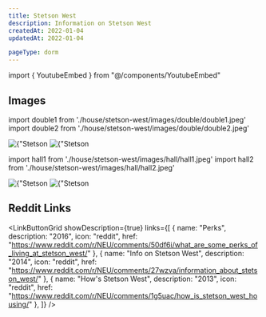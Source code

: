 ```yaml
---
title: Stetson West
description: Information on Stetson West
createdAt: 2022-01-04
updatedAt: 2022-01-04

pageType: dorm
---
```


import { YoutubeEmbed } from "@/components/YoutubeEmbed"


## Images

import double1 from './house/stetson-west/images/double/double1.jpeg'
import double2 from './house/stetson-west/images/double/double2.jpeg'

<Expandable title="Standard Double" icon="image">
  <div className="grid grid-cols-1 lg:grid-cols-2 gap-base">
    <Image src={double1} height={3024} width={4032} quality={50} alt={"Stetson West Double 1"}/>
    <Image src={double2} height={3024} width={4032} quality={50} alt={"Stetson West Double 2"}/>
  </div>
</Expandable>

import hall1 from './house/stetson-west/images/hall/hall1.jpeg'
import hall2 from './house/stetson-west/images/hall/hall2.jpeg'

<Expandable title="Hall" icon="image" variant="gray">
  <div className="grid grid-cols-1 lg:grid-cols-2 gap-base">
    <Image src={hall1} height={4032} width={3024} quality={50} alt={"Stetson West Hall 1"}/>
    <Image src={hall2} height={4032} width={3024} quality={50} alt={"Stetson West Hall 2"}/>
  </div>
</Expandable>

<Expandable title="Videos" icon="video" variant="gray">
  <div className="grid grid-cols-1 gap-base">
    <YoutubeEmbed videoId="5JZtVdhZM18" />
  </div>
</Expandable>


## Reddit Links

<LinkButtonGrid showDescription={true} links={[
{
name: "Perks",
description: "2016",
icon: "reddit",
href: "https://www.reddit.com/r/NEU/comments/50df6i/what_are_some_perks_of_living_at_stetson_west/"
},
{
name: "Info on Stetson West",
description: "2014",
icon: "reddit",
href: "https://www.reddit.com/r/NEU/comments/27wzva/information_about_stetson_west/"
},
{
name: "How's Stetson West",
description: "2013",
icon: "reddit",
href: "https://www.reddit.com/r/NEU/comments/1g5uac/how_is_stetson_west_housing/"
},
]} />
